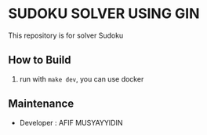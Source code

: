 # SUDOKU SOLVER USING GIN
This repository is for solver Sudoku

## How to Build
1. run with `make dev`, you can use docker

## Maintenance
- Developer : AFIF MUSYAYYIDIN
